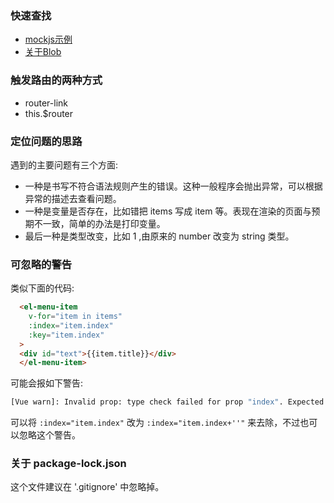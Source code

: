 
### 快速查找

- [mockjs示例](http://mockjs.com/examples.html#)
- [关于Blob](https://developer.mozilla.org/zh-CN/docs/Web/API/Blob/Blob)


### 触发路由的两种方式

- router-link
- this.$router


### 定位问题的思路

遇到的主要问题有三个方面:
- 一种是书写不符合语法规则产生的错误。这种一般程序会抛出异常，可以根据异常的描述去查看问题。
- 一种是变量是否存在，比如错把 items 写成 item 等。表现在渲染的页面与预期不一致，简单的办法是打印变量。
- 最后一种是类型改变，比如 1 ,由原来的 number 改变为 string 类型。


### 可忽略的警告

类似下面的代码:
```html
  <el-menu-item
    v-for="item in items"
    :index="item.index"
    :key="item.index"
  >
  <div id="text">{{item.title}}</div>
  </el-menu-item>
```
可能会报如下警告:
```sh
[Vue warn]: Invalid prop: type check failed for prop "index". Expected String | Null, got Number with value 0.
```
可以将 `:index="item.index"` 改为 `:index="item.index+''"` 来去除，不过也可以忽略这个警告。

### 关于 package-lock.json

这个文件建议在 '.gitignore' 中忽略掉。
